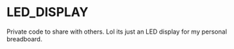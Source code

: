 # LED_DISPLAY
Private code to share with others.
Lol its just an LED display for my personal breadboard.
